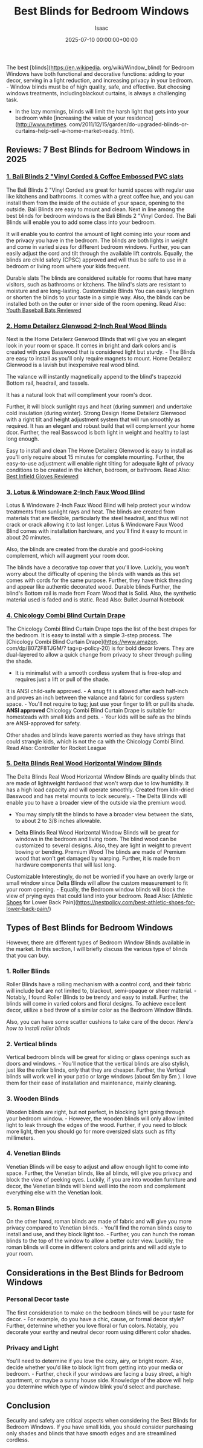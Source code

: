 ﻿---
title: Best Blinds for Bedroom Windows
description: The best blinds for Bedroom Windows have both functional and decorative functions adding to your decor, serving in a light reduction, and increasing privacy...
slug: /best-blinds-for-bedroom-windows/
date: 2025-07-10 00:00:00+00:00
lastmod: 2025-07-10 00:00:00+03:00
author: Isaac
categories:
- Shoes
tags:
- shoes
- blind
- bedroom
layout: post
---

The best [blinds](https://en.wikipedia. org/wiki/Window_blind) for Bedroom Windows have both functional and decorative functions: adding to your decor, serving in a light reduction, and increasing privacy in your bedroom. - Window blinds must be of high quality, safe, and effective. But choosing windows treatments, includingblackout curtains, is always a challenging task.

- In the lazy mornings, blinds will limit the harsh light that gets into your bedroom while [increasing the value of your residence](http://www.nytimes. com/2011/12/15/garden/do-upgraded-blinds-or-curtains-help-sell-a-home-market-ready. html).

##  Reviews: 7 Best Blinds for Bedroom Windows in 2025

###  [1. Bali Blinds 2 "Vinyl Corded & Coffee Embossed PVC slats](https://www.amazon.com/dp/B00M3S8LYY/?tag=p-policy-20)

The Bali Blinds 2 "Vinyl Corded are great for humid spaces with regular use like kitchens and bathrooms. It comes with a great coffee hue, and you can install them from the inside of the outside of your space, opening to the outside. Bali Blinds are easy to mount and clean. Next in line among the best blinds for bedroom windows is the Bali Blinds 2 "Vinyl Corded. The Bali Blinds will enable you to add some class into your bedroom.

It will enable you to control the amount of light coming into your room and the privacy you have in the bedroom. The blinds are both lights in weight and come in varied sizes for different bedroom windows. Further, you can easily adjust the cord and tilt through the available lift controls. Equally, the blinds are child safety (CPSC) approved and will thus be safe to use in a bedroom or living room where your kids frequent.

Durable slats The blinds are considered suitable for rooms that have many visitors, such as bathrooms or kitchens. The blind's slats are resistant to moisture and are long-lasting. Customizable Blinds You can easily lengthen or shorten the blinds to your taste in a simple way. Also, the blinds can be installed both on the outer or inner side of the room opening. Read Also: [Youth Baseball Bats Reviewed](https://pestpolicy.com/best-youth-baseball-bats/)

###  [2. Home Detailerz Glenwood 2-Inch Real Wood Blinds](https://www.amazon.com/dp/B00FHVE922/?tag=p-policy-20)

Next is the Home Detailerz Genwood Blinds that will give you an elegant look in your room or space. It comes in bright and dark colors and is created with pure Basswood that is considered light but sturdy. - The Blinds are easy to install as you'll only require magnets to mount. Home Detailerz Glenwood is a lavish but inexpensive real wood blind.

The valance will instantly magnetically append to the blind's trapezoid Bottom rail, headrail, and tassels.

It has a natural look that will compliment your room's dcor.

Further, it will block sunlight rays and heat (during summer) and undertake cold insulation (during winter). Strong Design Home Detailerz Glenwood with a right tilt and height adjustment system that will run smoothly as required. It has an elegant and robust build that will complement your home dcor. Further, the real Basswood is both light in weight and healthy to last long enough.

Easy to install and clean The Home Detailerz Glenwood is easy to install as you'll only require about 15 minutes for complete mounting. Further, the easy-to-use adjustment will enable right tilting for adequate light of privacy conditions to be created in the kitchen, bedroom, or bathroom. Read Also: [Best Infield Gloves Reviewed](https://pestpolicy.com/best-infield-gloves/)

###  [3. Lotus & Windoware 2-Inch Faux Wood Blind](https://www.amazon.com/dp/B00P84OFRC/?tag=p-policy-20)

Lotus & Windoware 2-Inch Faux Wood Blind will help protect your window treatments from sunlight rays and heat. The blinds are created from materials that are flexible, particularly the steel headrail, and thus will not crack or crack allowing it to last longer. Lotus & Windoware Faux Wood Blind comes with installation hardware, and you'll find it easy to mount in about 20 minutes.

Also, the blinds are created from the durable and good-looking complement, which will augment your room dcor.

The blinds have a decorative top cover that you'll love. Luckily, you won't worry about the difficulty of opening the blinds with wands as this set comes with cords for the same purpose. Further, they have thick threading and appear like authentic decorated wood. Durable blinds Further, the blind's Bottom rail is made from Foam Wood that is Solid. Also, the synthetic material used is faded and is static. Read Also: Bullet Journal Notebook

###  [4. Chicology Combi Blind Curtain Drape](https://www.amazon.com/dp/B072F8TJGM/?tag=p-policy-20)

The Chicology Combi Blind Curtain Drape tops the list of the best drapes for the bedroom. It is easy to install with a simple 3-step process. The [Chicology Combi Blind Curtain Drape](https://www.amazon. com/dp/B072F8TJGM/? tag=p-policy-20) is for bold decor lovers. They are dual-layered to allow a quick change from privacy to sheer through pulling the shade.

- It is minimalist with a smooth cordless system that is free-stop and requires just a lift or pull of the shade.

It is ANSI child-safe approved. - A snug fit is allowed after each half-inch and proves an inch between the valance and fabric for cordless system space. - You'll not require to tug; just use your finger to lift or pull its shade. **ANSI approved** Chicology Combi Blind Curtain Drape is suitable for homesteads with small kids and pets. - Your kids will be safe as the blinds are ANSI-approved for safety.

Other shades and blinds leave parents worried as they have strings that could strangle kids, which is not the ca with the Chicology Combi Blind. Read Also: Controller for Rocket League

###  [5. Delta Blinds Real Wood Horizontal Window Blinds](https://www.amazon.com/dp/B00ZV9OQ1E/?tag=p-policy-20)

The Delta Blinds Real Wood Horizontal Window Blinds are quality blinds that are made of lightweight hardwood that won't warp due to low humidity. It has a high load capacity and will operate smoothly. Created from kiln-dried Basswood and has metal mounts to lock securely. - The Delta Blinds will enable you to have a broader view of the outside via the premium wood.

- You may simply tilt the blinds to have a broader view between the slats, to about 2 to 3/8 inches allowable.

- Delta Blinds Real Wood Horizontal Window Blinds will be great for windows in the bedroom and living room. The blind wood can be customized to several designs. Also, they are light in weight to prevent bowing or bending. Premium Wood The blinds are made of Premium wood that won't get damaged by warping. Further, it is made from hardware components that will last long.

Customizable Interestingly, do not be worried if you have an overly large or small window since Delta Blinds will allow the custom measurement to fit your room opening. - Equally, the Bedroom window blinds will block the view of prying eyes that could land into your bedroom. Read Also: [Athletic [Shoes](https://pestpolicy.com/best-athletic-shoes-for-lower-back-pain/) for Lower Back Pain](https://pestpolicy.com/best-athletic-shoes-for-lower-back-pain/)

##  Types of Best Blinds for Bedroom Windows

However, there are different types of Bedroom Window Blinds available in the market. In this section, I will briefly discuss the various type of blinds that you can buy.

###  1. Roller Blinds

Roller Blinds have a rolling mechanism with a control cord, and their fabric will include but are not limited to, blackout, semi-opaque or sheer material. - Notably, I found Roller Blinds to be trendy and easy to install. Further, the blinds will come in varied colors and floral designs. To achieve excellent decor, utilize a bed throw of s similar color as the Bedroom Window Blinds.

Also, you can have some scatter cushions to take care of the decor. *Here's how to install roller blinds*

###  2. Vertical blinds

Vertical bedroom blinds will be great for sliding or glass openings such as doors and windows. - You'll notice that the vertical blinds are also stylish, just like the roller blinds, only that they are cheaper. Further, the Vertical blinds will work well in your patio or large windows (about 5m by 5m ). I love them for their ease of installation and maintenance, mainly cleaning.

###  3. Wooden Blinds

Wooden blinds are right, but not perfect, in blocking light going through your bedroom window. - However, the wooden blinds will only allow limited light to leak through the edges of the wood. Further, if you need to block more light, then you should go for more oversized slats such as fifty millimeters.

###  4. Venetian Blinds

Venetian Blinds will be easy to adjust and allow enough light to come into space. Further, the Venetian blinds, like all blinds, will give you privacy and block the view of peeking eyes. Luckily, if you are into wooden furniture and decor, the Venetian blinds will blend well into the room and complement everything else with the Venetian look.

###  5. Roman Blinds

On the other hand, roman blinds are made of fabric and will give you more privacy compared to Venetian blinds. - You'll find the roman blinds easy to install and use, and they block light too. - Further, you can hunch the roman blinds to the top of the window to allow a better outer view. Luckily, the roman blinds will come in different colors and prints and will add style to your room.

##  Considerations in the Best Blinds for Bedroom Windows

###  Personal Decor taste

The first consideration to make on the bedroom blinds will be your taste for decor. - For example, do you have a chic, cause, or formal decor style? Further, determine whether you love floral or fun colors. Notably, you decorate your earthy and neutral decor room using different color shades.

###  Privacy and Light

You'll need to determine if you love the cozy, airy, or bright room. Also, decide whether you'd like to block light from getting into your media or bedroom. - Further, check if your windows are facing a busy street, a high apartment, or maybe a sunny house side. Knowledge of the above will help you determine which type of window blink you'd select and purchase.

##  Conclusion

Security and safety are critical aspects when considering the Best Blinds for Bedroom Windows. If you have small kids, you should consider purchasing only shades and blinds that have smooth edges and are streamlined cordless.

